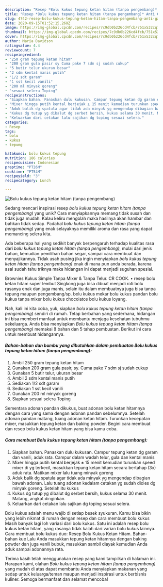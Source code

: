 ```yaml
---
description: "Resep *Bolu kukus tepung ketan hitam (tanpa pengembang)* Anti Gagal"
title: "Resep *Bolu kukus tepung ketan hitam (tanpa pengembang)* Anti Gagal"
slug: 4742-resep-bolu-kukus-tepung-ketan-hitam-tanpa-pengembang-anti-gagal
date: 2020-09-15T01:52:15.268Z
image: https://img-global.cpcdn.com/recipes/7c9db0b226cd4fcb/751x532cq70/bolu-kukus-tepung-ketan-hitam-tanpa-pengembang-foto-resep-utama.jpg
thumbnail: https://img-global.cpcdn.com/recipes/7c9db0b226cd4fcb/751x532cq70/bolu-kukus-tepung-ketan-hitam-tanpa-pengembang-foto-resep-utama.jpg
cover: https://img-global.cpcdn.com/recipes/7c9db0b226cd4fcb/751x532cq70/bolu-kukus-tepung-ketan-hitam-tanpa-pengembang-foto-resep-utama.jpg
author: Maria Davidson
ratingvalue: 4.4
reviewcount: 7
recipeingredient:
- "250 gram tepung ketan hitam"
- "200 gram gula pasir sy Cuma pake 7 sdm sj sudah cukup"
- "5 butir telur ukuran besar"
- "2 sdm kental manis putih"
- "1/2 sdt garam"
- "1 sst kecil vanili"
- "200 ml minyak goreng"
- "sesuai selera Toping"
recipeinstructions:
- "Siapkan bahan. Panaskan dulu kukusan. Campur tepung ketan dg garam dan vanili, aduk rata. Campur dalam wadah telur, gula dan kental manis"
- "Mixer hingga putih kental berjejak ± 15 menit kemudian turunkan speed mixer di yg terkecil, masukkan tepung ketan hitam secara bertahap (3x) aduk rata. Matikan mixer lalu tuang minyak goreng"
- "Aduk balik dg spatula agar tidak ada minyak yg mengendap dibagian bawah adonan. Lalu tuang adonan kedalam cetakan yg sudah dioles dg minyak goreng. Setelah itu kukus"
- "Kukus dg tutup yg dibalut dg serbet bersih, kukus selama 30 menit. Matang, angkat dinginkan."
- "Keluarkan dari cetakan lalu sajikan dg toping sesuai selera."
categories:
- Resep
tags:
- bolu
- kukus
- tepung

katakunci: bolu kukus tepung 
nutrition: 186 calories
recipecuisine: Indonesian
preptime: "PT26M"
cooktime: "PT54M"
recipeyield: "3"
recipecategory: Lunch

---
```



![*Bolu kukus tepung ketan hitam (tanpa pengembang)*](https://img-global.cpcdn.com/recipes/7c9db0b226cd4fcb/751x532cq70/bolu-kukus-tepung-ketan-hitam-tanpa-pengembang-foto-resep-utama.jpg)

Sedang mencari inspirasi resep *bolu kukus tepung ketan hitam (tanpa pengembang)* yang unik? Cara menyiapkannya memang tidak susah dan tidak juga mudah. Kalau keliru mengolah maka hasilnya akan hambar dan bahkan tidak sedap. Padahal *bolu kukus tepung ketan hitam (tanpa pengembang)* yang enak selayaknya memiliki aroma dan rasa yang dapat memancing selera kita.

Ada beberapa hal yang sedikit banyak berpengaruh terhadap kualitas rasa dari *bolu kukus tepung ketan hitam (tanpa pengembang)*, mulai dari jenis bahan, kemudian pemilihan bahan segar, sampai cara membuat dan menyajikannya. Tidak usah pusing jika ingin menyiapkan *bolu kukus tepung ketan hitam (tanpa pengembang)* enak di mana pun anda berada, karena asal sudah tahu triknya maka hidangan ini dapat menjadi suguhan spesial.

Brownies Kukus Simple Tanpa Mixer &amp; Tanpa Telur. CR COOK. • resep bolu ketan hitam super lembut Singkong juga bisa dibuat menjadi roti bolu rasanya enak dan juga manis, selain itu dalam membuatnya juga bisa tanpa tepung maupun pengembang/sp. bolu kukus mekar bolu kukus pandan bolu kukus tanpa mixer bolu kukus chocolatos bolu kukus loyang.


Nah, kali ini kita coba, yuk, siapkan *bolu kukus tepung ketan hitam (tanpa pengembang)* sendiri di rumah. Tetap berbahan yang sederhana, hidangan ini bisa memberi manfaat untuk membantu menjaga kesehatan tubuhmu sekeluarga. Anda bisa menyiapkan *Bolu kukus tepung ketan hitam (tanpa pengembang)* memakai 8 bahan dan 5 tahap pembuatan. Berikut ini cara untuk membuat hidangannya.

<!--inarticleads1-->

##### Bahan-bahan dan bumbu yang dibutuhkan dalam pembuatan *Bolu kukus tepung ketan hitam (tanpa pengembang)*:

1. Ambil 250 gram tepung ketan hitam
1. Gunakan 200 gram gula pasir, sy. Cuma pake 7 sdm sj sudah cukup
1. Gunakan 5 butir telur, ukuran besar
1. Ambil 2 sdm kental manis putih
1. Sediakan 1/2 sdt garam
1. Sediakan 1 sst kecil vanili
1. Gunakan 200 ml minyak goreng
1. Siapkan sesuai selera Toping


Sementara adonan pandan dikukus, buat adonan bolu ketan hitamnya dengan cara yang sama dengan adonan pandan sebelumnya. Setelah adonan pandan matang, tuang adonan ketan hitam. Turunkan kecepatan mixer, masukkan tepung ketan dan baking powder. Begini cara membuat dan resep bolu kukus ketan hitam yang bisa kamu coba. 

<!--inarticleads2-->

##### Cara membuat *Bolu kukus tepung ketan hitam (tanpa pengembang)*:

1. Siapkan bahan. Panaskan dulu kukusan. Campur tepung ketan dg garam dan vanili, aduk rata. Campur dalam wadah telur, gula dan kental manis
1. Mixer hingga putih kental berjejak ± 15 menit kemudian turunkan speed mixer di yg terkecil, masukkan tepung ketan hitam secara bertahap (3x) aduk rata. Matikan mixer lalu tuang minyak goreng
1. Aduk balik dg spatula agar tidak ada minyak yg mengendap dibagian bawah adonan. Lalu tuang adonan kedalam cetakan yg sudah dioles dg minyak goreng. Setelah itu kukus
1. Kukus dg tutup yg dibalut dg serbet bersih, kukus selama 30 menit. Matang, angkat dinginkan.
1. Keluarkan dari cetakan lalu sajikan dg toping sesuai selera.


Bolu kukus adalah menu wajib di setiap besek syukuran. Kamu bisa bikin yang lebih nikmat di rumah dengan resep dan cara membuat bolu kukus Masih banyak lagi loh variasi dari bolu kukus. Satu ini adalah resep bolu kukus ketan hitam, yang rasanya tidak kalah dari varian bolu kukus lainnya. Cara membuat bolu kukus duo: Resep Bolu Kukus Ketan Hitam. Bahan-bahan kue Lalu Anda masukkan tepung ketan hitamnya dengan baking powder dan juga vanili bubuk, masukkan sambil diayak kemudian Anda aduk sampai adonannya rata. 

Terima kasih telah menggunakan resep yang kami tampilkan di halaman ini. Harapan kami, olahan *Bolu kukus tepung ketan hitam (tanpa pengembang)* yang mudah di atas dapat membantu Anda menyiapkan makanan yang sedap untuk keluarga/teman maupun menjadi inspirasi untuk berbisnis kuliner. Semoga bermanfaat dan selamat mencoba!
